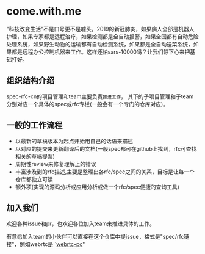 # come.with.me

"科技改变生活"不是口号更不是噱头，2019的新冠肺炎，如果病人全部是机器人护理，如果专家都是远程治疗，如果检测都是全自动报警，如果全国都有自动危险处理系统，如果野生动物的运输都有自动检测系统，如果都是全自动送菜系统，如果都是远程办公控制机器来工作。这样还怕sars-10000吗？让我们静下心来把基础打好。

## 组织结构介绍

spec-rfc-cn的项目管理和team主要负责`推进工作`，
其下的子项目管理和子team分别对应一个具体的spec或rfc专栏(一般会有一个专门的仓库对应)。

## 一般的工作流程

- 以最新的草稿版本为起点开始用自己的话语来描述
- 以对应的提交来更新翻译后的文档(一般spec都可在github上找到，rfc可查找相关的草稿提案)
- 周期性review来修复理解上的错误
- 丰富涉及到的rfc描述,主要是整理出各rfc/spec之间的关系，目标是让每一个仓库都独立可读
- 额外项(实现的源码分析或应用分析或做一个rfc/spec便捷的查询工具)

## 加入我们

欢迎各种issue和pr，也欢迎各位加入team来推进具体的工作。

有意愿加入team的小伙伴可以直接在这个仓库中提issue，格式是"spec/rfc链接"，例如webrtc是 `[webrtc-pc](https://www.w3.org/TR/webrtc/)"
